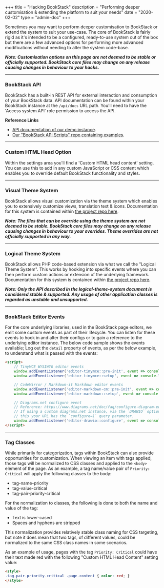 +++
title = "Hacking BookStack"
description = "Performing deeper customisation & extending the platform to suit your needs"
date = "2020-02-02"
type = "admin-doc"
+++

Sometimes you may want to perform deeper customisation to BookStack or extend the system to suit your use-case. The core of BookStack is fairly rigid as it's intended to be a configured, ready-to-use system out of the box but there are a few advanced options for performing more advanced modifications without needing to alter the system code-base.

_**Note: Customisation options on this page are not deemed to be stable or officially supported. BookStack core files may change on any release causing changes in behaviour to your hacks.**_

---


### BookStack API

BookStack has a built-in REST API for external interaction and consumption of your BookStack data. API documentation can be found within your BookStack instance at the `/api/docs` URL path. You'll need to have the 'Access system API' role permission to access the API.

**Reference Links**

- [API documentation of our demo instance](https://demo.bookstackapp.com/api/docs).
- [Our "BookStack API Scripts" repo containing examples](https://github.com/BookStackApp/api-scripts).

---

### Custom HTML Head Option

Within the settings area you'll find a 'Custom HTML head content' setting. You can use this to add in any custom JavaScript or CSS content which enables you to override default BookStack functionality and styles.


---

### Visual Theme System

BookStack allows visual customization via the theme system which enables you to extensively customize views, translation text & icons.
Documentation for this system is contained within [the project repo here](https://github.com/BookStackApp/BookStack/blob/development/dev/docs/visual-theme-system.md).

_**Note: The files that can be override using the theme system are not deemed to be stable. BookStack core files may change on any release causing changes in behaviour to your overrides. Theme overrides are not officially supported in any way.**_


---

### Logical Theme System

BookStack allows PHP code-based extension via what we call the "Logical Theme System". 
This works by hooking into specific events where you can then perform custom actions or extension of the underlying framework.
Documentation for this system is contained within [the project repo here](https://github.com/BookStackApp/BookStack/blob/development/dev/docs/logical-theme-system.md).

_**Note: Only the API described in the logical-theme-system document is considered stable & supported. Any usage of other application classes is regarded as unstable and unsupported.**_

---

### BookStack Editor Events

For the core underlying libraries, used in the BookStack page editors, we emit some custom events as part of their lifecycle.
You can listen for these events to hook in and alter their configs or to gain a reference to the underlying editor instance.
The below code sample shows the events available; Log out the `detail` property of events, as per the below example, to understand what is passed with the events:

```html
<script>
	// TinyMCE WYSIWYG editor events
	window.addEventListener('editor-tinymce::pre-init', event => console.log('TINYMCE-PRE_INIT', event.detail));
	window.addEventListener('editor-tinymce::setup', event => console.log('TINYMCE-SETUP', event.detail));

	// CodeMirror / Markdown-it Markdown editor events
	window.addEventListener('editor-markdown-cm::pre-init', event => console.log('MARKDOWN-CODEMIRROR-PRE_INIT', event.detail));
	window.addEventListener('editor-markdown::setup', event => console.log('MARKDOWN-EDITOR-SETUP', event.detail));

	// Diagrams.net configure event
	// Reference: https://www.diagrams.net/doc/faq/configure-diagram-editor
	// If using a custom diagrams.net instance, via the `DRAWIO` option, you will need to ensure
	// this your URL has the `configure=1` query parameter.
	window.addEventListener('editor-drawio::configure', event => console.log('DIAGRAMS.NET-CONFIGURE', event.detail));
</script>
```

---

### Tag Classes

While primarily for categorization, tags within BookStack can also provide opportunities for customization.
When viewing an item with tags applied, those tags will be normalized to CSS classes and applied to the `<body>` element of the page. As an example, a tag name/value pair of `Priority: Critical` will apply the following classes to the body:

- tag-name-priority
- tag-value-critical
- tag-pair-priority-critical

For the normalization to classes, the following is done to both the name and value of the tag:

- Text is lower-cased
- Spaces and hyphens are stripped

This normalization provides relatively stable class naming for CSS targeting, but note it does mean that two tags, of different values, could be normalized to the same CSS class names in some scenarios.

As an example of usage, pages with the tag `Priority: Critical` could have their text made red with the following "Custom HTML Head Content" setting value:

```html
<style>
.tag-pair-priority-critical .page-content { color: red; }
</style>
```